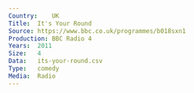 ```yaml
---
Country:	UK
Title:	It's Your Round
Source:	https://www.bbc.co.uk/programmes/b018sxn1
Production:	BBC Radio 4
Years:	2011
Size:	4
Data:	its-your-round.csv
Type:	comedy
Media:	Radio
---
```

